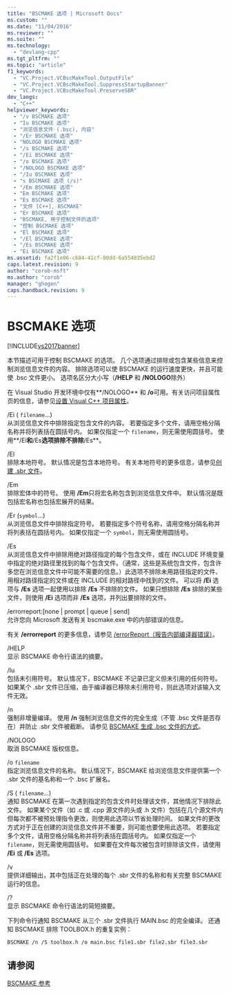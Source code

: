```yaml
---
title: "BSCMAKE 选项 | Microsoft Docs"
ms.custom: ""
ms.date: "11/04/2016"
ms.reviewer: ""
ms.suite: ""
ms.technology: 
  - "devlang-cpp"
ms.tgt_pltfrm: ""
ms.topic: "article"
f1_keywords: 
  - "VC.Project.VCBscMakeTool.OutputFile"
  - "VC.Project.VCBscMakeTool.SuppressStartupBanner"
  - "VC.Project.VCBscMakeTool.PreserveSBR"
dev_langs: 
  - "C++"
helpviewer_keywords: 
  - "/v BSCMAKE 选项"
  - "Iu BSCMAKE 选项"
  - "浏览信息文件 (.bsc), 内容"
  - "/Er BSCMAKE 选项"
  - "NOLOGO BSCMAKE 选项"
  - "/s BSCMAKE 选项"
  - "/Ei BSCMAKE 选项"
  - "/o BSCMAKE 选项"
  - "/NOLOGO BSCMAKE 选项"
  - "/Iu BSCMAKE 选项"
  - "s BSCMAKE 选项 (/s)"
  - "/Em BSCMAKE 选项"
  - "Em BSCMAKE 选项"
  - "Es BSCMAKE 选项"
  - "文件 [C++], BSCMAKE"
  - "Er BSCMAKE 选项"
  - "BSCMAKE, 用于控制文件的选项"
  - "控制 BSCMAKE 选项"
  - "El BSCMAKE 选项"
  - "/El BSCMAKE 选项"
  - "/Es BSCMAKE 选项"
  - "Ei BSCMAKE 选项"
ms.assetid: fa2f1e06-c684-41cf-80dd-6a554835ebd2
caps.latest.revision: 9
author: "corob-msft"
ms.author: "corob"
manager: "ghogen"
caps.handback.revision: 9
---
```

# BSCMAKE 选项
[!INCLUDE[vs2017banner](../../assembler/inline/includes/vs2017banner.md)]

本节描述可用于控制 BSCMAKE 的选项。  几个选项通过排除或包含某些信息来控制浏览信息文件的内容。  排除选项可以使 BSCMAKE 的运行速度更快，并且可能使 .bsc 文件更小。  选项名区分大小写（**\/HELP** 和 **\/NOLOGO**除外）  
  
 在 Visual Studio 开发环境中仅有**\/NOLOGO** 和 **\/o**可用。有关访问项目属性页的信息，请参见[设置 Visual C\+\+ 项目属性](../../ide/working-with-project-properties.md)。  
  
 \/Ei \( `filename`...\)  
 从浏览信息文件中排除指定包含文件的内容。  若要指定多个文件，请用空格分隔名称并将列表括在圆括号内。  如果仅指定一个 `filename`，则无需使用圆括号。  使用**\/Ei**和**\/Es**选项排除不排除**\/Es**。  
  
 \/El  
 排除本地符号。  默认情况是包含本地符号。  有关本地符号的更多信息，请参见[创建 .sbr 文件](../../build/reference/creating-an-dot-sbr-file.md)。  
  
 \/Em  
 排除宏体中的符号。  使用 **\/Em**只将宏名称包含到浏览信息文件中。  默认情况是既包括宏名称也包括宏展开的结果。  
  
 \/Er \(`symbol`...\)  
 从浏览信息文件中排除指定符号。  若要指定多个符号名称，请用空格分隔名称并将列表括在圆括号内。  如果仅指定一个 `symbol`，则无需使用圆括号。  
  
 \/Es  
 从浏览信息文件中排除用绝对路径指定的每个包含文件，或在 INCLUDE 环境变量中指定的绝对路径里找到的每个包含文件。（通常，这些是系统包含文件，包含许多您在浏览信息文件中可能不需要的信息。）此选项不排除未用路径指定的文件、用相对路径指定的文件或在 INCLUDE 的相对路径中找到的文件。  可以将 **\/Ei** 选项与 **\/Es** 选项一起使用以排除 **\/Es** 不排除的文件。  如果只想排除 **\/Es** 排除的某些文件，则使用 **\/Ei** 选项而非 **\/Es** 选项，并列出要排除的文件。  
  
 \/errorreport:\[none &#124; prompt &#124; queue &#124; send\]  
 允许您向 Microsoft 发送有关 bscmake.exe 中的内部错误的信息。  
  
 有关 **\/errorreport** 的更多信息，请参见 [\/errorReport（报告内部编译器错误）](../../build/reference/errorreport-report-internal-compiler-errors.md)。  
  
 \/HELP  
 显示 BSCMAKE 命令行语法的摘要。  
  
 \/Iu  
 包括未引用符号。  默认情况下，BSCMAKE 不记录已定义但未引用的任何符号。  如果某个 .sbr 文件已压缩，由于编译器已移除未引用符号，则此选项对该输入文件无效。  
  
 \/n  
 强制非增量编译。  使用 **\/n** 强制浏览信息文件的完全生成（不管 .bsc 文件是否存在）并防止 .sbr 文件被截断。  请参见 [BSCMAKE 生成 .bsc 文件的方式](../../build/reference/how-bscmake-builds-a-dot-bsc-file.md)。  
  
 \/NOLOGO  
 取消 BSCMAKE 版权信息。  
  
 \/o `filename`  
 指定浏览信息文件的名称。  默认情况下，BSCMAKE 给浏览信息文件提供第一个 .sbr 文件的基名称和一个 .bsc 扩展名。  
  
 \/S \( `filename`...\)  
 通知 BSCMAKE 在第一次遇到指定的包含文件时处理该文件，其他情况下排除此文件。  如果某个文件（如 .c 或 .cpp 源文件的头或 .h 文件）包括在几个源文件内但每次都不被预处理指令更改，则使用此选项以节省处理时间。  如果文件的更改方式对于正在创建的浏览信息文件并不重要，则可能也要使用此选项。  若要指定多个文件，请用空格分隔名称并将列表括在圆括号内。  如果仅指定一个 `filename`，则无需使用圆括号。  如果要在文件每次被包含时排除该文件，请使用 **\/Ei** 或 **\/Es** 选项。  
  
 \/v  
 提供详细输出，其中包括正在处理的每个 .sbr 文件的名称和有关完整 BSCMAKE 运行的信息。  
  
 \/?  
 显示 BSCMAKE 命令行语法的简短摘要。  
  
 下列命令行通知 BSCMAKE 从三个 .sbr 文件执行 MAIN.bsc 的完全编译。  还通知 BSCMAKE 排除 TOOLBOX.h 的重复实例：  
  
```  
BSCMAKE /n /S toolbox.h /o main.bsc file1.sbr file2.sbr file3.sbr  
```  
  
## 请参阅  
 [BSCMAKE 参考](../../build/reference/bscmake-reference.md)